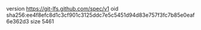 version https://git-lfs.github.com/spec/v1
oid sha256:ee4f8efc8d1c3cf901c3125ddc7e5c5451d94d83e757f3fc7b85e0eaf6e362d3
size 5461
